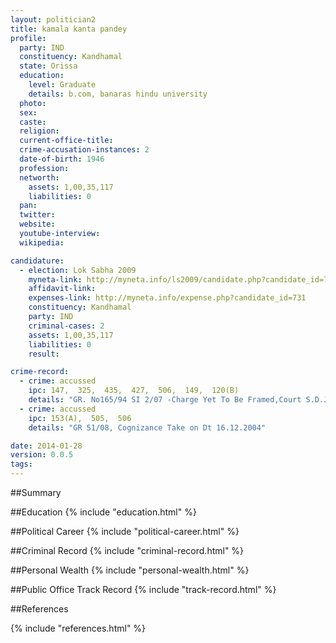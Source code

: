 ```yaml
---
layout: politician2
title: kamala kanta pandey
profile: 
  party: IND
  constituency: Kandhamal
  state: Orissa
  education: 
    level: Graduate
    details: b.com, banaras hindu university
  photo: 
  sex: 
  caste: 
  religion: 
  current-office-title: 
  crime-accusation-instances: 2
  date-of-birth: 1946
  profession: 
  networth: 
    assets: 1,00,35,117
    liabilities: 0
  pan: 
  twitter: 
  website: 
  youtube-interview: 
  wikipedia: 

candidature: 
  - election: Lok Sabha 2009
    myneta-link: http://myneta.info/ls2009/candidate.php?candidate_id=731
    affidavit-link: 
    expenses-link: http://myneta.info/expense.php?candidate_id=731
    constituency: Kandhamal 
    party: IND
    criminal-cases: 2
    assets: 1,00,35,117
    liabilities: 0
    result:  

crime-record: 
  - crime: accussed
    ipc: 147,  325,  435,  427,  506,  149,  120(B)
    details: "GR. No165/94 SI 2/07 -Charge Yet To Be Framed,Court S.D.J.M Phulban" 
  - crime: accussed
    ipc: 153(A),  505,  506
    details: "GR 51/08, Cognizance Take on Dt 16.12.2004" 

date: 2014-01-28
version: 0.0.5
tags: 
---
```

##Summary


##Education
{% include "education.html" %}


##Political Career
{% include "political-career.html" %}


##Criminal Record
{% include "criminal-record.html" %}


##Personal Wealth
{% include "personal-wealth.html" %}


##Public Office Track Record
{% include "track-record.html" %}


##References


{% include "references.html" %}